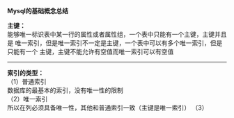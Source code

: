 **Mysql的基础概念总结**

**主键：**<br>
能够唯一标识表中某一行的属性或者属性组，一个表中只能有一个主键，主键并且是
唯一索引，但是唯一索引不一定是主键，一个表中可以有多个唯一索引，但是只能有一个
主键，主键不能允许有空值而唯一索引可以有空值
***
**索引的类型：**<br>
（1）普通索引<br>
    数据库的最基本的索引，没有唯一性的限制<br>
（2）唯一索引<br>
    所以在列必须具备唯一性，其他和普通索引一致（主键是唯一索引）
（3）

